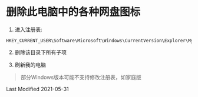 # 删除此电脑中的各种网盘图标

1. 进入注册表:

```reg
HKEY_CURRENT_USER\Software\Microsoft\Windows\CurrentVersion\Explorer\MyComputer\NameSpace
```

2. 删除该目录下所有子项

3. 刷新我的电脑

>部分Windows版本可能不支持修改注册表，如家庭版

Last Modified 2021-05-31
